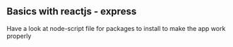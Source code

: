 ## Basics with reactjs - express

Have a look at node-script file for packages to install to make the app work properly
